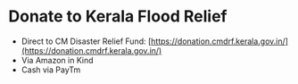 # Donate to Kerala Flood Relief

- Direct to CM Disaster Relief Fund: [https://donation.cmdrf.kerala.gov.in/](https://donation.cmdrf.kerala.gov.in/)
- Via Amazon in Kind
- Cash via PayTm
